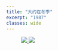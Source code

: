 ```yaml
---
title: "大约在冬季"
excerpt: "1987"
classes: wide
---
```


<figure>
    <a href="/guitar/assets/chord/37-about-winter-1.jpg">
        <img src="/guitar/assets/chord/37-about-winter-1.jpg">
    </a>
    <a href="/guitar/assets/chord/37-about-winter-2.jpg">
        <img src="/guitar/assets/chord/37-about-winter-2.jpg">
    </a>
</figure>
